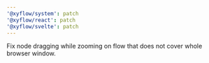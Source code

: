 ```yaml
---
'@xyflow/system': patch
'@xyflow/react': patch
'@xyflow/svelte': patch
---
```


Fix node dragging while zooming on flow that does not cover whole browser window.
